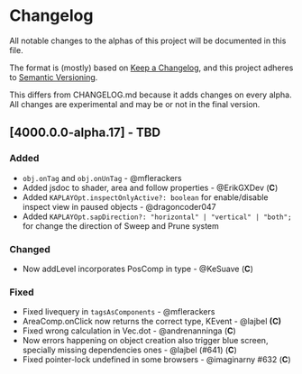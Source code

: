 # Changelog

All notable changes to the alphas of this project will be documented in this
file.

The format is (mostly) based on
[Keep a Changelog](https://keepachangelog.com/en/1.1.0/), and this project
adheres to [Semantic Versioning](https://semver.org/spec/v2.0.0.html).

This differs from CHANGELOG.md because it adds changes on every alpha. All
changes are experimental and may be or not in the final version.

## [4000.0.0-alpha.17] - TBD

### Added

- `obj.onTag` and `obj.onUnTag` - @mflerackers
- Added jsdoc to shader, area and follow properties - @ErikGXDev (**C**)
- Added `KAPLAYOpt.inspectOnlyActive?: boolean` for enable/disable inspect view
  in paused objects - @dragoncoder047
- Added `KAPLAYOpt.sapDirection?: "horizontal" | "vertical" | "both";` for
  change the direction of Sweep and Prune system

### Changed

- Now addLevel incorporates PosComp in type - @KeSuave (**C**)

### Fixed

- Fixed livequery in `tagsAsComponents` - @mflerackers
- AreaComp.onClick now returns the correct type, KEvent - @lajbel **(C)**
- Fixed wrong calculation in Vec.dot - @andrenanninga (**C**)
- Now errors happening on object creation also trigger blue screen, specially
  missing dependencies ones - @lajbel (#641) (**C**)
- Fixed pointer-lock undefined in some browsers - @imaginarny #632 (**C**)
